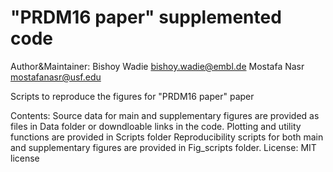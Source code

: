 # "PRDM16 paper" supplemented code

Author&Maintainer: Bishoy Wadie bishoy.wadie@embl.de
Mostafa Nasr mostafanasr@usf.edu


Scripts to reproduce the figures for "PRDM16 paper" paper

Contents:
Source data for main and supplementary figures are provided as files in Data folder or downdloable links in the code.
Plotting and utility functions are provided in Scripts folder
Reproducibility scripts for both main and supplementary figures are provided in Fig_scripts folder.
License:
MIT license
